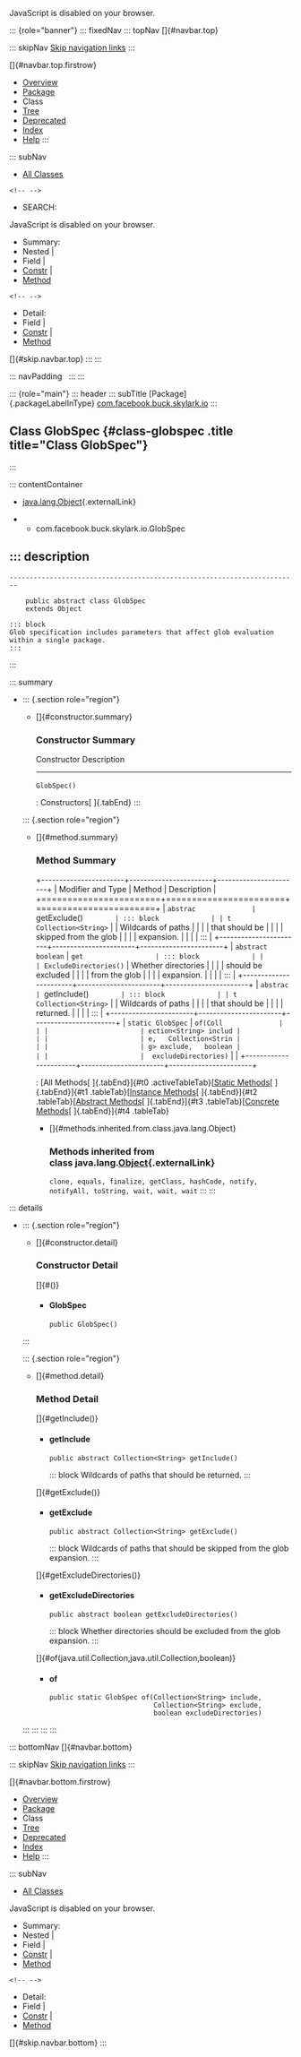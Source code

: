 <div>

JavaScript is disabled on your browser.

</div>

::: {role="banner"}
::: fixedNav
::: topNav
[]{#navbar.top}

::: skipNav
[Skip navigation links](#skip.navbar.top "Skip navigation links")
:::

[]{#navbar.top.firstrow}

-   [Overview](../../../../../index.html)
-   [Package](package-summary.html)
-   Class
-   [Tree](package-tree.html)
-   [Deprecated](../../../../../deprecated-list.html)
-   [Index](../../../../../index-all.html)
-   [Help](../../../../../help-doc.html)
:::

::: subNav
-   [All Classes](../../../../../allclasses.html)

```{=html}
<!-- -->
```
-   SEARCH:

<div>

<div>

JavaScript is disabled on your browser.

</div>

</div>

<div>

-   Summary: 
-   Nested \| 
-   Field \| 
-   [Constr](#constructor.summary) \| 
-   [Method](#method.summary)

```{=html}
<!-- -->
```
-   Detail: 
-   Field \| 
-   [Constr](#constructor.detail) \| 
-   [Method](#method.detail)

</div>

[]{#skip.navbar.top}
:::
:::

::: navPadding
 
:::
:::

::: {role="main"}
::: header
::: subTitle
[Package]{.packageLabelInType} [com.facebook.buck.skylark.io](package-summary.html)
:::

## Class GlobSpec {#class-globspec .title title="Class GlobSpec"}
:::

::: contentContainer
-   [java.lang.Object](http://docs.oracle.com/javase/7/docs/api/java/lang/Object.html?is-external=true "class or interface in java.lang"){.externalLink}

-   -   com.facebook.buck.skylark.io.GlobSpec

::: description
-   

    ------------------------------------------------------------------------

        public abstract class GlobSpec
        extends Object

    ::: block
    Glob specification includes parameters that affect glob evaluation
    within a single package.
    :::
:::

::: summary
-   ::: {.section role="region"}
    -   []{#constructor.summary}

        ### Constructor Summary

          Constructor    Description
          -------------- -------------
          `GlobSpec()`    

          : Constructors[ ]{.tabEnd}
    :::

    ::: {.section role="region"}
    -   []{#method.summary}

        ### Method Summary

        +-----------------------+-----------------------+-----------------------+
        | Modifier and Type     | Method                | Description           |
        +=======================+=======================+=======================+
        | `abstrac              | `getExclude()`        | ::: block             |
        | t Collection<String>` |                       | Wildcards of paths    |
        |                       |                       | that should be        |
        |                       |                       | skipped from the glob |
        |                       |                       | expansion.            |
        |                       |                       | :::                   |
        +-----------------------+-----------------------+-----------------------+
        | `abstract boolean`    | `get                  | ::: block             |
        |                       | ExcludeDirectories()` | Whether directories   |
        |                       |                       | should be excluded    |
        |                       |                       | from the glob         |
        |                       |                       | expansion.            |
        |                       |                       | :::                   |
        +-----------------------+-----------------------+-----------------------+
        | `abstrac              | `getInclude()`        | ::: block             |
        | t Collection<String>` |                       | Wildcards of paths    |
        |                       |                       | that should be        |
        |                       |                       | returned.             |
        |                       |                       | :::                   |
        +-----------------------+-----------------------+-----------------------+
        | `static GlobSpec`     | `of​(Coll              |                       |
        |                       | ection<String> includ |                       |
        |                       | e,   Collection<Strin |                       |
        |                       | g> exclude,   boolean |                       |
        |                       |  excludeDirectories)` |                       |
        +-----------------------+-----------------------+-----------------------+

        : [All Methods[ ]{.tabEnd}]{#t0 .activeTableTab}[[Static
        Methods](javascript:show(1);)[ ]{.tabEnd}]{#t1
        .tableTab}[[Instance
        Methods](javascript:show(2);)[ ]{.tabEnd}]{#t2
        .tableTab}[[Abstract
        Methods](javascript:show(4);)[ ]{.tabEnd}]{#t3
        .tableTab}[[Concrete
        Methods](javascript:show(8);)[ ]{.tabEnd}]{#t4 .tableTab}

        -   []{#methods.inherited.from.class.java.lang.Object}

            ### Methods inherited from class java.lang.[Object](http://docs.oracle.com/javase/7/docs/api/java/lang/Object.html?is-external=true "class or interface in java.lang"){.externalLink}

            `clone, equals, finalize, getClass, hashCode, notify, notifyAll, toString, wait, wait, wait`
    :::
:::

::: details
-   ::: {.section role="region"}
    -   []{#constructor.detail}

        ### Constructor Detail

        []{#<init>()}

        -   #### GlobSpec

                public GlobSpec()
    :::

    ::: {.section role="region"}
    -   []{#method.detail}

        ### Method Detail

        []{#getInclude()}

        -   #### getInclude

            ``` methodSignature
            public abstract Collection<String> getInclude()
            ```

            ::: block
            Wildcards of paths that should be returned.
            :::

        []{#getExclude()}

        -   #### getExclude

            ``` methodSignature
            public abstract Collection<String> getExclude()
            ```

            ::: block
            Wildcards of paths that should be skipped from the glob
            expansion.
            :::

        []{#getExcludeDirectories()}

        -   #### getExcludeDirectories

            ``` methodSignature
            public abstract boolean getExcludeDirectories()
            ```

            ::: block
            Whether directories should be excluded from the glob
            expansion.
            :::

        []{#of(java.util.Collection,java.util.Collection,boolean)}

        -   #### of

            ``` methodSignature
            public static GlobSpec of​(Collection<String> include,
                                      Collection<String> exclude,
                                      boolean excludeDirectories)
            ```
    :::
:::
:::
:::

::: bottomNav
[]{#navbar.bottom}

::: skipNav
[Skip navigation links](#skip.navbar.bottom "Skip navigation links")
:::

[]{#navbar.bottom.firstrow}

-   [Overview](../../../../../index.html)
-   [Package](package-summary.html)
-   Class
-   [Tree](package-tree.html)
-   [Deprecated](../../../../../deprecated-list.html)
-   [Index](../../../../../index-all.html)
-   [Help](../../../../../help-doc.html)
:::

::: subNav
-   [All Classes](../../../../../allclasses.html)

<div>

<div>

JavaScript is disabled on your browser.

</div>

</div>

<div>

-   Summary: 
-   Nested \| 
-   Field \| 
-   [Constr](#constructor.summary) \| 
-   [Method](#method.summary)

```{=html}
<!-- -->
```
-   Detail: 
-   Field \| 
-   [Constr](#constructor.detail) \| 
-   [Method](#method.detail)

</div>

[]{#skip.navbar.bottom}
:::
